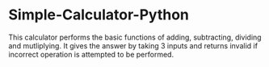 # Simple-Calculator-Python
This calculator performs the basic functions of adding, subtracting, dividing and mutliplying. It gives the answer by taking 3 inputs and returns invalid if incorrect operation is attempted to be performed.

